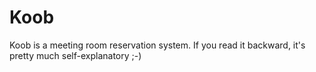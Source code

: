 Koob
=========

Koob is a meeting room reservation system. If you read it backward, it's pretty much self-explanatory ;-)
